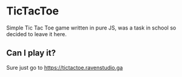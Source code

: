 # TicTacToe
Simple Tic Tac Toe game written in pure JS, was a task in school so decided to leave it here.

## Can I play it?
Sure just go to https://tictactoe.ravenstudio.ga
